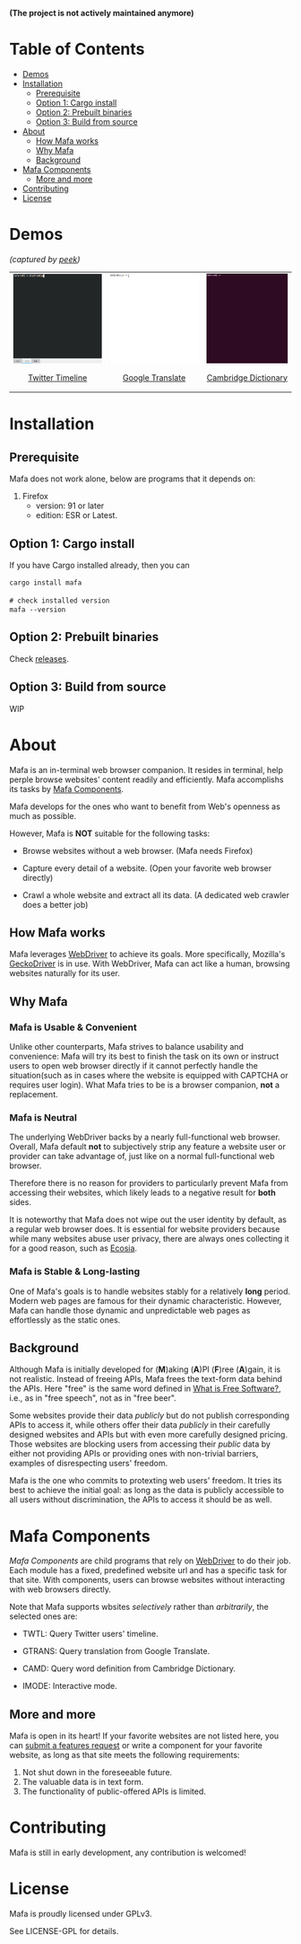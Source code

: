 **(The project is not actively maintained anymore)**

# Table of Contents

-   [Demos](#orgeb24b56)
-   [Installation](#org0eea0a2)
    -   [Prerequisite](#org0d7f7b5)
    -   [Option 1: Cargo install](#org79fae5e)
    -   [Option 2: Prebuilt binaries](#org9144220)
    -   [Option 3: Build from source](#org679dee5)
-   [About](#org01f0d28)
    -   [How Mafa works](#org411b9b5)
    -   [Why Mafa](#org2d730eb)
    -   [Background](#orgfb4c250)
-   [Mafa Components](#org03bc856)
    -   [More and more](#org7a5d690)
-   [Contributing](#orgb70ab12)
-   [License](#org1a944b9)



<a id="orgeb24b56"></a>

# Demos

*(captured by [peek](https://github.com/phw/peek))*

<table>
    <tr>
    <td><img src="demo-twtl.gif" height="160px"/><p align="center"><a href="<https://twitter.com>">Twitter Timeline</a></p></td>
    <td><img src="demo-gtrans.gif" height="160px"/><p align="center"><a href="<https://translate.google.com>">Google Translate</a></p></td>
    <td><img src="demo-camd.gif" height="160px"/><p align="center"><a href="<https://dictionary.cambridge.org/us/dictionary/english>">Cambridge Dictionary</a></p></td>
    </tr>
</table>


<a id="org0eea0a2"></a>

# Installation


<a id="org0d7f7b5"></a>

## Prerequisite

Mafa does not work alone, below are programs that it
depends on:

1.  Firefox
    -   version: 91 or later
    -   edition: ESR or Latest.


<a id="org79fae5e"></a>

## Option 1: Cargo install

If you have Cargo installed already, then you can

    cargo install mafa
    
    # check installed version
    mafa --version


<a id="org9144220"></a>

## Option 2: Prebuilt binaries

Check [releases](https://github.com/micl2e2/mafa/releases).


<a id="org679dee5"></a>

## Option 3: Build from source

WIP


<a id="org01f0d28"></a>

# About

Mafa is an in-terminal web browser companion. It resides in terminal,
help perple browse websites' content readily and efficiently.
Mafa accomplishs its tasks by [Mafa Components](#org7bfeaed).

Mafa develops for the ones who want to benefit from Web's openness
as much as possible.

However, Mafa is **NOT** suitable for the following tasks: 

-   Browse websites without a web browser.  (Mafa needs Firefox)

-   Capture every detail of a website.  (Open your favorite web browser
    directly)

-   Crawl a whole website and extract all its data.  (A dedicated web
    crawler does a better job)


<a id="org411b9b5"></a>

## How Mafa works

Mafa leverages [WebDriver](https://www.w3.org/TR/webdriver) to achieve its goals. More specifically,
Mozilla's [GeckoDriver](https://github.com/mozilla/geckodriver) is in use. With WebDriver, Mafa can act like a
human, browsing websites naturally for its user.


<a id="org2d730eb"></a>

## Why Mafa


### Mafa is Usable & Convenient

Unlike other counterparts, Mafa strives to balance usability and
convenience: Mafa will try its best to finish the task on its own or
instruct users to open web browser directly if it cannot
perfectly handle the situation(such as in cases where the website
is equipped with CAPTCHA or requires user login). What Mafa tries to
be is a browser companion, **not** a replacement.


### Mafa is Neutral

The underlying WebDriver backs by a nearly full-functional web
browser. Overall, Mafa default **not** to subjectively strip any feature
a website user or provider can take advantage of, just like on a
normal full-functional web browser.

Therefore there is no reason for providers to particularly prevent
Mafa from accessing their websites, which likely leads to a negative
result for **both** sides.

It is noteworthy that Mafa does not wipe out the user identity by
default, as a regular web browser does. It is essential for website
providers because while many websites abuse user privacy, there are
always ones collecting it for a good reason, such as [Ecosia](https://www.ecosia.org).


### Mafa is Stable & Long-lasting

One of Mafa's goals is to handle websites stably for a relatively
****long**** period. Modern web pages are famous for their dynamic
characteristic. However, Mafa can handle those dynamic and
unpredictable web pages as effortlessly as the static ones. 


<a id="orgfb4c250"></a>

## Background

Although Mafa is initially developed for (**M**)aking (**A**)PI (**F**)ree
(**A**)gain, it is not realistic. Instead of freeing APIs, Mafa
frees the text-form data behind the APIs. Here "free" is the same word
defined in [What is Free Software?](https://www.gnu.org/philosophy/free-sw.en.html), i.e., as in "free speech", not as
in "free beer".

Some websites provide their data *publicly* but do not 
publish corresponding APIs to access it, while others offer their data
*publicly* in their carefully designed websites and APIs but with even
more carefully designed pricing. Those websites are blocking users
from accessing their *public* data by either not providing APIs or
providing ones with non-trivial barriers, examples of disrespecting
users' freedom.

Mafa is the one who commits to protexting web users' freedom. It
tries its best to achieve the initial goal: as long as the data is
publicly accessible to all users without discrimination, the APIs to
access it should be as well. 


<a id="org03bc856"></a>

# Mafa Components

<a id="org7bfeaed"></a>

*Mafa Components* are child programs that rely on [WebDriver](https://www.w3.org/TR/webdriver) to do 
their job. Each module has a fixed, predefined website url and has a 
specific task for that site. With components, users can browse websites
without interacting with web browsers directly.

Note that Mafa supports wbsites *selectively* rather than *arbitrarily*,
the selected ones are:

-   TWTL: Query Twitter users' timeline.

-   GTRANS: Query translation from Google Translate.

-   CAMD: Query word definition from Cambridge Dictionary.

-   IMODE: Interactive mode.


<a id="org7a5d690"></a>

## More and more

Mafa is open in its heart! If your favorite websites are not
listed here, you can [submit a features request](https://github.com/micl2e2/mafa/issues/new) or write a component
for your favorite website, as long as that site meets the following
requirements:

1.  Not shut down in the foreseeable future.
2.  The valuable data is in text form.
3.  The functionality of public-offered APIs is limited.


<a id="orgb70ab12"></a>

# Contributing

Mafa is still in early development, any contribution is welcomed!


<a id="org1a944b9"></a>

# License

Mafa is proudly licensed under GPLv3.

See LICENSE-GPL for details.

